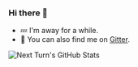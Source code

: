 ### Hi there 👋

- :zzz: I'm away for a while.
- :speech_balloon: You can also find me on [Gitter](https://gitter.im/nxtn).

![Next Turn's GitHub Stats](https://github-readme-stats.vercel.app/api?username=nxtn&show_icons=true&hide=stars&include_all_commits=true&text_color=666&bg_color=0000)
